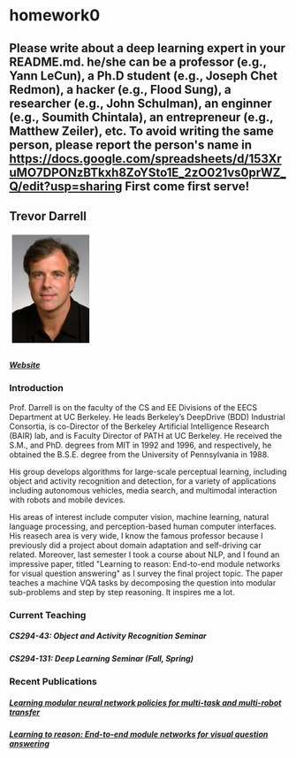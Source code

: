 # homework0
Please write about a deep learning expert in your README.md.
he/she can be a professor (e.g., Yann LeCun), a Ph.D student (e.g., Joseph Chet Redmon), a hacker (e.g., Flood Sung), a researcher (e.g., John Schulman), an enginner (e.g., Soumith Chintala), an entrepreneur (e.g., Matthew Zeiler), etc.
To avoid writing the same person, please report the person's name in  
https://docs.google.com/spreadsheets/d/153XruMO7DPONzBTkxh8ZoYSto1E_2zO021vs0prWZ_Q/edit?usp=sharing
First come first serve!
-------
## Trevor Darrell
<img src="Prof. Darrell photo.png"  width="150px" />

##### [Website](https://people.eecs.berkeley.edu/~trevor/)

### Introduction
Prof. Darrell is on the faculty of the CS and EE Divisions of the EECS Department at UC Berkeley. He leads Berkeley’s DeepDrive (BDD) Industrial Consortia, is co-Director of the Berkeley Artificial Intelligence Research (BAIR) lab, and is Faculty Director of PATH at UC Berkeley. He received the S.M., and PhD. degrees from MIT in 1992 and 1996, and respectively, he obtained the B.S.E. degree from the University of Pennsylvania in 1988.

His group develops algorithms for large-scale perceptual learning, including object and activity recognition and detection, for a variety of applications including autonomous vehicles, media search, and multimodal interaction with robots and mobile devices. 

His areas of interest include computer vision, machine learning, natural language processing, and perception-based human computer interfaces. His reasech area is very wide, I know the famous professor because I previously did a project about domain adaptation and self-driving car related. Moreover, last semester I took a course about NLP, and I found an impressive paper, titled "Learning to reason: End-to-end module networks for visual question answering" as I survey the final project topic. The paper teaches a machine VQA tasks by decomposing the question into modular sub-problems and step by step reasoning. It inspires me a lot.

### Current Teaching 
##### CS294-43: Object and Activity Recognition Seminar 
##### CS294-131: Deep Learning Seminar (Fall, Spring)

### Recent Publications
##### [Learning modular neural network policies for multi-task and multi-robot transfer](https://arxiv.org/pdf/1609.07088.pdf)
##### [Learning to reason: End-to-end module networks for visual question answering](https://arxiv.org/pdf/1704.05526.pdf)



